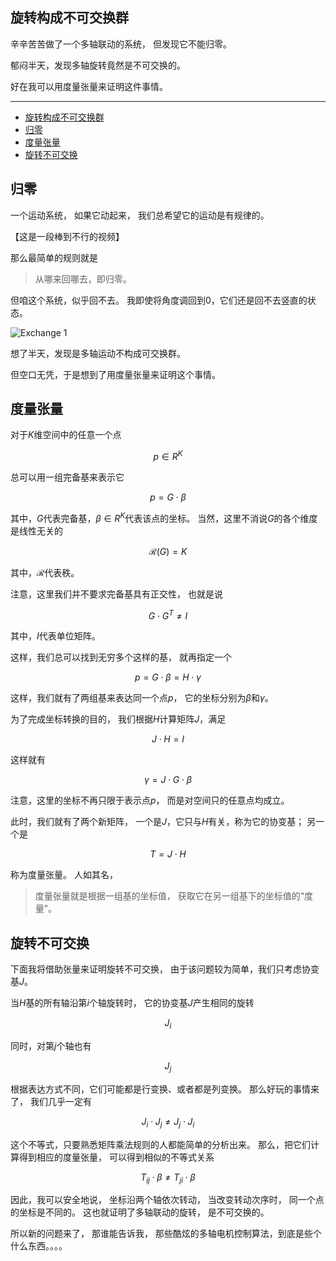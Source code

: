 ## 旋转构成不可交换群

辛辛苦苦做了一个多轴联动的系统，
但发现它不能归零。

郁闷半天，发现多轴旋转竟然是不可交换的。

好在我可以用度量张量来证明这件事情。

---

- [旋转构成不可交换群](#旋转构成不可交换群)
- [归零](#归零)
- [度量张量](#度量张量)
- [旋转不可交换](#旋转不可交换)

## 归零

一个运动系统，
如果它动起来，
我们总希望它的运动是有规律的。

【这是一段棒到不行的视频】

那么最简单的规则就是

> 从哪来回哪去，即归零。

但咱这个系统，似乎回不去。
我即使将角度调回到$0$，它们还是回不去竖直的状态。

![Exchange 1](./exchange-1.png)

想了半天，发现是多轴运动不构成可交换群。

但空口无凭，于是想到了用度量张量来证明这个事情。

## 度量张量

对于$K$维空间中的任意一个点

$$p \in R^K$$

总可以用一组完备基来表示它

$$p = G \cdot \beta$$

其中，$G$代表完备基，$\beta \in R^K$代表该点的坐标。
当然，这里不消说$G$的各个维度是线性无关的

$$\mathcal{R}(G) = K$$

其中，$\mathcal{R}$代表秩。

注意，这里我们并不要求完备基具有正交性，
也就是说

$$G \cdot G^T \neq I$$

其中，$I$代表单位矩阵。

这样，我们总可以找到无穷多个这样的基，
就再指定一个

$$p = G \cdot \beta = H \cdot \gamma$$

这样，我们就有了两组基来表达同一个点$p$，
它的坐标分别为$\beta$和$\gamma$。

为了完成坐标转换的目的，
我们根据$H$计算矩阵$J$，满足

$$J \cdot H = I$$

这样就有

$$\gamma = J \cdot G \cdot \beta$$

注意，这里的坐标不再只限于表示点$p$，
而是对空间只的任意点均成立。

此时，我们就有了两个新矩阵，
一个是$J$，它只与$H$有关，称为它的协变基；
另一个是

$$T = J \cdot H$$

称为度量张量。
人如其名，

> 度量张量就是根据一组基的坐标值，
> 获取它在另一组基下的坐标值的“度量”。

## 旋转不可交换

下面我将借助张量来证明旋转不可交换，
由于该问题较为简单，我们只考虑协变基$J$。

当$H$基的所有轴沿第$i$个轴旋转时，
它的协变基$J$产生相同的旋转

$$J_i$$

同时，对第$j$个轴也有

$$J_j$$

根据表达方式不同，它们可能都是行变换、或者都是列变换。
那么好玩的事情来了，
我们几乎一定有

$$J_i \cdot J_j \neq J_j \cdot J_i$$

这个不等式，只要熟悉矩阵乘法规则的人都能简单的分析出来。
那么，把它们计算得到相应的度量张量，
可以得到相似的不等式关系

$$T_{ij} \cdot \beta \neq T_{ji} \cdot \beta$$

因此，我可以安全地说，
坐标沿两个轴依次转动，
当改变转动次序时，
同一个点的坐标是不同的。
这也就证明了多轴联动的旋转，
是不可交换的。

所以新的问题来了，
那谁能告诉我，
那些酷炫的多轴电机控制算法，到底是些个什么东西。。。。
